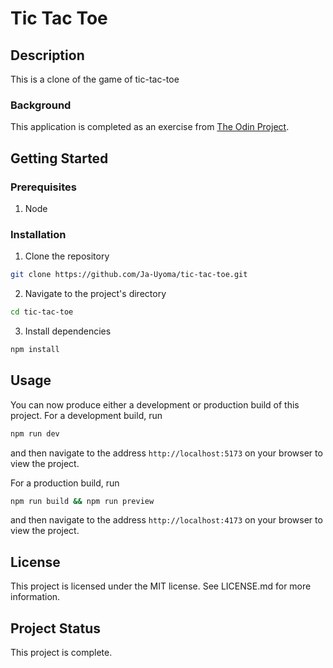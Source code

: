 # Tic Tac Toe

## Description

This is a clone of the game of tic-tac-toe

### Background

This application is completed as an exercise from [The Odin Project](https://www.theodinproject.com/lessons/node-path-javascript-tic-tac-toe).

## Getting Started

### Prerequisites

1. Node

### Installation

1. Clone the repository

```sh
git clone https://github.com/Ja-Uyoma/tic-tac-toe.git
```

2. Navigate to the project's directory

```sh
cd tic-tac-toe
```

3. Install dependencies

```sh
npm install
```

## Usage

You can now produce either a development or production build of this project. For a development build, run

```sh
npm run dev
```

and then navigate to the address `http://localhost:5173` on your browser to view the project.

For a production build, run

```sh
npm run build && npm run preview
```

and then navigate to the address `http://localhost:4173` on your browser to view the project.

## License

This project is licensed under the MIT license. See LICENSE.md for more information.

## Project Status

This project is complete.
